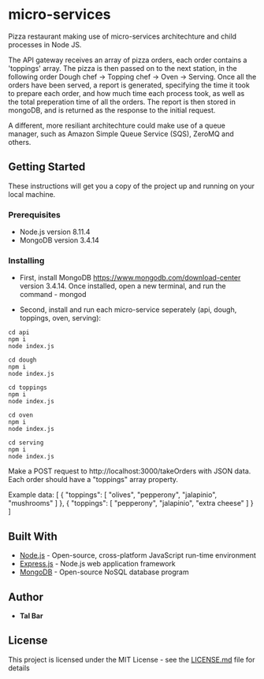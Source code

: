 






# micro-services

Pizza restaurant making use of micro-services architechture and child processes in Node JS.

The API gateway receives an array of pizza orders, each order contains a 'toppings' array.
The pizza is then passed on to the next station, in the following order Dough chef -> Topping chef -> Oven -> Serving.
Once all the orders have been served, a report is generated, specifying the time it took to prepare each order, and how much time each process took, as well as the total preperation time of all the orders. 
The report is then stored in mongoDB, and is returned as the response to the initial request.  

A different, more resiliant architechture could make use of a queue manager, such as Amazon Simple Queue Service (SQS), ZeroMQ and others. 

## Getting Started

These instructions will get you a copy of the project up and running on your local machine.

### Prerequisites
* Node.js version 8.11.4 
* MongoDB version 3.4.14

### Installing

* First, install MongoDB https://www.mongodb.com/download-center version 3.4.14. 
Once installed, open a new terminal, and run the command - mongod

* Second, install and run each micro-service seperately (api, dough, toppings, oven, serving):
```
cd api
npm i
node index.js
```
```
cd dough
npm i
node index.js
```
```
cd toppings
npm i
node index.js
```
```
cd oven
npm i
node index.js
```
```
cd serving
npm i
node index.js
```

Make a POST request to http://localhost:3000/takeOrders with JSON data.
Each order should have a "toppings" array property. 

Example data:
[
  {
    "toppings": [
      "olives",
      "pepperony",
      "jalapinio",
      "mushrooms"
    ]
  },
  {
    "toppings": [
      "pepperony",
      "jalapinio",
      "extra cheese"
    ]
  }  
]


## Built With

* [Node.js](https://nodejs.org/en/docs/) - Open-source, cross-platform JavaScript run-time environment 
* [Express.js](https://expressjs.com/) - Node.js web application framework
* [MongoDB](https://docs.mongodb.com/) - Open-source NoSQL database program


## Author

* **Tal Bar**

## License

This project is licensed under the MIT License - see the [LICENSE.md](LICENSE.md) file for details

